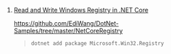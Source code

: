 1. [Read and Write Windows Registry in .NET Core](https://edi.wang/post/2019/3/4/read-and-write-windows-registry-in-net-core)

   https://github.com/EdiWang/DotNet-Samples/tree/master/NetCoreRegistry
   
   > ```
   > dotnet add package Microsoft.Win32.Registry
   > ```

